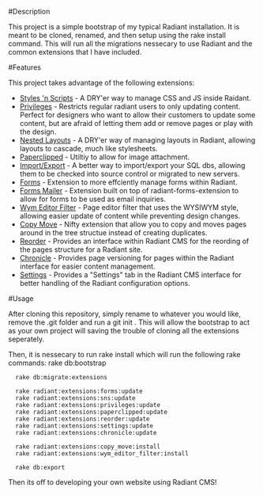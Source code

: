 #Description

This project is a simple bootstrap of my typical Radiant installation.  It is meant to be cloned, renamed, and then setup using the 
      rake install
command.  This will run all the migrations nessecary to use Radiant and the common extensions that I have included.

#Features

This project takes advantage of the following extensions:

+ [Styles 'n Scripts](http://github.com/radiant/radiant-sns-extension) - A DRY'er way to manage CSS and JS inside Raidant.
+ [Privileges](http://github.com/thedelchop/privileges) - Restricts regular radiant users to only updating content.  Perfect for designers who want to allow their customers to update some content, but are afraid of letting them add or remove pages or play with the design.
+ [Nested Layouts](http://github.com/moklett/radiant-nested-layouts-extension) - A DRY'er way of managing layouts in Radiant, allowing layouts to cascade, much like stylesheets.
+ [Paperclipped](http://github.com/kbingman/paperclipped) - Utiltiy to allow for image attachment.
+ [Import/Export](http://github.com/radiant/radiant-import-export-extension) - A better way to import/export your SQL dbs, allowing them to be checked into source control or migrated to new servers.
+ [Forms](http://github.com/squaretalent/radiant-forms-extension) - Extension to more effciently manage forms within Radiant.
+ [Forms Mailer](http://github.com/squaretalent/radiant-forms_mail_extensions) - Extension built on top of radiant-forms-extension to allow for forms to be used as email inquiries.
+ [Wym Editor Filter](http://github.com/jomz/radiant-wym-editor-filter-extension) - Page editor filter that uses the WYSIWYM style, allowing easier update of content while preventing design changes.
+ [Copy Move](http://github.com/pilu/radiant-copy-move) - Nifty extension that allow you to copy and moves pages around in the tree structue instead of creating duplicates.
+ [Reorder](http://github.com/radiant/radiant-reorder-extension) - Provides an interface within Radiant CMS for the reording of the pages structure for a Radiant site.
+ [Chronicle](http://github.com/jgarber/radiant-chronicle-extension) - Provides page versioning for pages within the Radiant interface for easier content management.
+ [Settings](http://github.com/Squeegy/radiant-settings) - Provides a "Settings" tab in the Radiant CMS interface for better handling of the Radiant configuration options.


#Usage

After cloning this repository, simply rename to whatever you would like, remove the .git folder and 
run a 
  git init
.  This will allow the bootstrap to act as your own project will saving the trouble of cloning all the 
extensions seperately.

Then, it is nessecary to run
  rake install
which will run the following rake commands:
      rake db:bootstrap

      rake db:migrate:extensions

      rake radiant:extensions:forms:update
      rake radiant:extensions:sns:update
      rake radiant:extensions:privileges:update
      rake radiant:extensions:paperclipped:update
      rake radiant:extensions:reorder:update
      rake radiant:extensions:settings:update
      rake radiant:extensions:chronicle:update

      rake radiant:extensions:copy_move:install
      rake radiant:extensions:wym_editor_filter:install

      rake db:export

Then its off to developing your own website using Radiant CMS!
